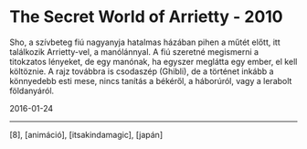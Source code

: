 # The Secret World of Arrietty - 2010

Sho, a szívbeteg fiú nagyanyja hatalmas házában pihen a műtét előtt, itt találkozik Arrietty-vel, a manólánnyal. A fiú szeretné megismerni a titokzatos lényeket, de egy manónak, ha egyszer meglátta egy ember, el kell költöznie. A rajz továbbra is csodaszép (Ghibli), de a történet inkább a könnyedebb esti mese, nincs tanítás a békéről, a háborúról, vagy a lerabolt földanyáról.

2016-01-24 

----

[8], [animáció], [itsakindamagic], [japán]